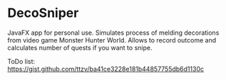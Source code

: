 # DecoSniper
JavaFX app for personal use. Simulates process of melding decorations from video game Monster Hunter World. Allows to record outcome and calculates number of quests if you want to snipe.

ToDo list: 
https://gist.github.com/ttzv/ba41ce3228e181b44857755db6d1130c
